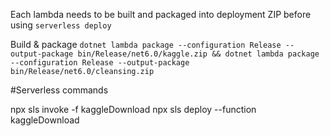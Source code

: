 Each lambda needs to be built and packaged into deployment ZIP before using `serverless deploy`

Build & package
`dotnet lambda package --configuration Release --output-package bin/Release/net6.0/kaggle.zip && dotnet lambda package --configuration Release --output-package bin/Release/net6.0/cleansing.zip`


#Serverless commands

npx sls invoke -f kaggleDownload
npx sls deploy --function kaggleDownload
